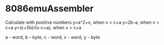 # 8086emuAssembler

Calculate with positive numbers
y=a^2+x, when x < c+a
y=2b-a, when x = c+a
y=(c+5b)/(x-c+a), when x > c+a


a - word, b - byte, c - word, x - word, y - byte
